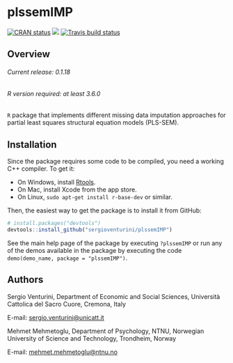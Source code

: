 # plssemIMP

<!-- badges: start -->

[![CRAN
status](https://www.r-pkg.org/badges/version/plssemIMP)](https://cran.r-project.org/package=plssemIMP)
[![](http://cranlogs.r-pkg.org/badges/grand-total/plssemIMP?color=blue)](https://cran.r-project.org/package=plssemIMP)
[![Travis build status](https://travis-ci.org/sergioventurini/plssemIMP.svg?branch=master)](https://travis-ci.org/sergioventurini/plssemIMP)

<!-- badges: end -->

## Overview

###### Current release: 0.1.18
###### R version required: at least 3.6.0
`R` package that implements different missing data imputation approaches
for partial least squares structural equation models (PLS-SEM).

## Installation

Since the package requires some code to be compiled, you need a working C++
compiler. To get it:

- On Windows, install [Rtools](https://cran.r-project.org/bin/windows/Rtools/).
- On Mac, install Xcode from the app store.
- On Linux, `sudo apt-get install r-base-dev` or similar.

Then, the easiest way to get the package is to install it from GitHub:

``` r
# install.packages("devtools")
devtools::install_github("sergioventurini/plssemIMP")
```

See the main help page of the package by executing `?plssemIMP` or run any of
the demos available in the package by executing the code
`demo(demo_name, package = "plssemIMP")`.

## Authors
Sergio Venturini, Department of Economic and Social Sciences, Università Cattolica del Sacro Cuore, Cremona, Italy

E-mail: sergio.venturini@unicatt.it

Mehmet Mehmetoglu, Department of Psychology, NTNU, Norwegian University of Science and Technology, Trondheim, Norway

E-mail: mehmet.mehmetoglu@ntnu.no
